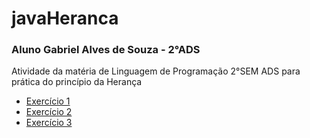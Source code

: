 # javaHeranca
### Aluno Gabriel Alves de Souza - 2°ADS 
Atividade da matéria de Linguagem de Programação 2°SEM ADS para prática do princípio da Herança
- [Exercício 1](https://github.com/gabriel15asouza/javaHeranca/tree/main/ProjHeranca/src/projheranca/ex1)
- [Exercício 2](https://github.com/gabriel15asouza/javaHeranca/tree/main/ProjHeranca/src/projheranca/ex2)
- [Exercício 3](https://github.com/gabriel15asouza/javaHeranca/tree/main/ProjHeranca/src/projheranca/ex3)
